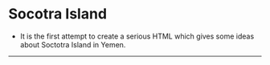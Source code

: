 # Socotra Island

* It is the first attempt to create a serious HTML which gives some ideas about Soctotra Island in Yemen. 

 ***


